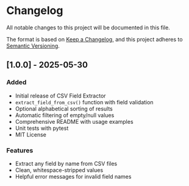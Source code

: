 # Changelog

All notable changes to this project will be documented in this file.

The format is based on [Keep a Changelog](https://keepachangelog.com/en/1.0.0/),
and this project adheres to [Semantic Versioning](https://semver.org/spec/v2.0.0.html).

## [1.0.0] - 2025-05-30

### Added
- Initial release of CSV Field Extractor
- `extract_field_from_csv()` function with field validation
- Optional alphabetical sorting of results
- Automatic filtering of empty/null values
- Comprehensive README with usage examples
- Unit tests with pytest
- MIT License

### Features
- Extract any field by name from CSV files
- Clean, whitespace-stripped values
- Helpful error messages for invalid field names